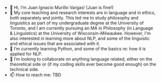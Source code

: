- 👋 Hi, I’m Juan Ignacio Murillo Vargas! (Juan is fine!)
- 👀 My core teaching and research interests are in language and in ethics, both separately and jointly. This led me to study philosophy and linguistics as part of my undergraduate degree at the University of Toronto, and I am currently pursuing
an MA in Philosophy (in Language & Linguistics) at the University of Wisconsin-Milwaukee. However, I'm also interested in learning more about NLP, and some of the linguistic and ethical issues that are associated with it.
- 🌱 I’m currently learning Python, and some of the basics re: how it is applied for NLP.
- 💞️ I’m looking to collaborate on anything language related, either on the theoretical side or (if my coding skills ever become good enough) on the technical side.
- 📫 How to reach me: TBD

<!---
jimurillo98/jimurillo98 is a ✨ special ✨ repository because its `README.md` (this file) appears on your GitHub profile.
You can click the Preview link to take a look at your changes.
--->
